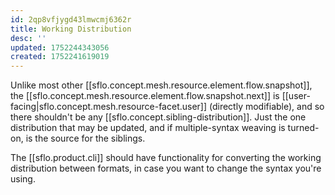 ```yaml
---
id: 2qp8vfjygd43lmwcmj6362r
title: Working Distribution
desc: ''
updated: 1752244343056
created: 1752241619019
---
```




Unlike most other [[sflo.concept.mesh.resource.element.flow.snapshot]], the [[sflo.concept.mesh.resource.element.flow.snapshot.next]] is [[user-facing|sflo.concept.mesh.resource-facet.user]] (directly modifiable), and so there shouldn't be any [[sflo.concept.sibling-distribution]]. Just the one distribution that may be updated, and if multiple-syntax weaving is turned-on, is the source for the siblings.

The [[sflo.product.cli]] should have functionality for converting the working distribution between formats, in case you want to change the syntax you're using.
